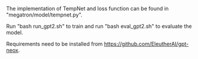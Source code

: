 The implementation of TempNet and loss function can be found in "megatron/model/tempnet.py".

Run "bash run_gpt2.sh" to train and run "bash eval_gpt2.sh" to evaluate the model.

Requirements need to be installed from https://github.com/EleutherAI/gpt-neox.
